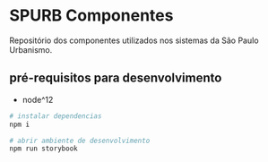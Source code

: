 # SPURB Componentes
Repositório dos componentes utilizados nos sistemas da São Paulo Urbanismo.

## pré-requisitos para desenvolvimento
 - node^12

```sh
# instalar dependencias
npm i

# abrir ambiente de desenvolvimento
npm run storybook
```
